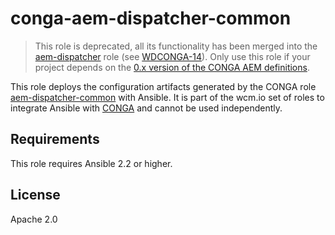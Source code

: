 # conga-aem-dispatcher-common

> This role is deprecated, all its functionality has been merged into the [aem-dispatcher](https://github.com/wcm-io-devops/conga-aem-definitions/blob/develop/conga-aem-definitions/src/main/roles/aem-dispatcher.yaml) role (see [WDCONGA-14](https://wcm-io.atlassian.net/browse/WDCONGA-14)). Only use this role if your project depends on the [0.x version of the CONGA AEM definitions](https://github.com/wcm-io-devops/conga-aem-definitions/tree/release/0.x).

This role deploys the configuration artifacts generated by the CONGA role [aem-dispatcher-common](https://github.com/wcm-io-devops/conga-aem-definitions/blob/release/0.x/conga-aem-definitions/src/main/roles/aem-dispatcher-common.yaml) with Ansible. It is part of the wcm.io set of roles to integrate Ansible with [CONGA](http://devops.wcm.io/conga/) and cannot be used independently.

## Requirements

This role requires Ansible 2.2 or higher.

## License

Apache 2.0
